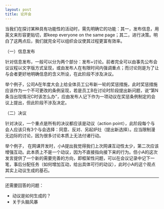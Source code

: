 ```yaml
---
layout: post
title: 论开会
---
```


当我们在探讨某种具有功能性的活动时，需先明确它的功能：其一，发布信息，用英文来形容更贴切，即keep everyone on the same page；其二，进行决策。明白了这两点后，我们就完全可以组织会议使其过程更富有效率。

（一）信息发布

针对信息发布，一般可以分为两个部分：发布+讨论。前者完全可以由事先公布会议议程以文字版方式呈现，或由发布人在有限时间内强调重点；而讨论则是为了让与会者更好地明确信息的含义所设，在此阶段不涉及决议。

举个例子，公司A在年度大会上给全体员工公布新一轮的奖惩措施，此时奖惩措施应该作为一个不可更改的条例呈现，若是员工B在讨论时阶段提出新问题，说“第N条当出现情况C时该怎么办”，应由发布人记下作为一项动议在奖惩条例制定的会议上提出，但此阶段不涉及决定。

（二）决议

针对决议，一个重点是所有的决议都应该是动议（action point），此阶段每个与会人应该只有3个与会选择：同意、反对、另起炉灶（提出新选择）。应当限制漫无边际的讨论，因为很多讨论本质上无法付诸行动。

举个例子， 在网课开发时，小A提出我觉得我们上次网课互动性太少，第二次应该增强互动。此本质上不是一个动议，因为不直接指向接下来的行为。但小A的这次发言提供了一个新的需要完善的方向，即框架性问题，可以在会议记录中记下一笔，事后分配任务（如何增加互动，给出具体可行的动议），此时小A的这个观点其实上动议生成的基石。 

----
还需要回答的问题：

- 动议是如何生成的？ 
- 关于头脑风暴
